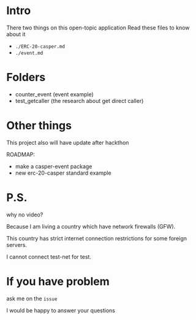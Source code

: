 # Intro
There two things on this open-topic application
Read these files to know about it
- `./ERC-20-casper.md`
- `./event.md`

# Folders
- counter_event (event example)
- test_getcaller (the research about get direct caller)

# Other things
This project also will have update after hackthon

ROADMAP:
- make a casper-event package
- new erc-20-casper standard example

# P.S.

why no video?

Because I am living a country which have network firewalls (GFW).

This country has strict internet connection restrictions for some foreign servers.

I cannot connect test-net for test.

# If you have problem

ask me on the `issue`

I would be happy to answer your questions
